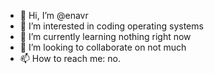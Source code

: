 - 👋 Hi, I’m @enavr
- 👀 I’m interested in coding operating systems
- 🌱 I’m currently learning nothing right now
- 💞️ I’m looking to collaborate on not much
- 📫 How to reach me: no.

<!---
enavr/enavr is a ✨ special ✨ repository because its `README.md` (this file) appears on your GitHub profile.
You can click the Preview link to take a look at your changes.
--->

